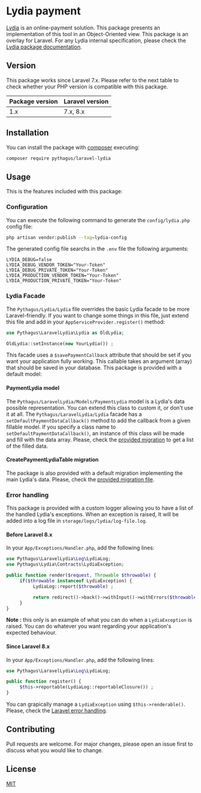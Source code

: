 # Lydia payment
[Lydia](https://lydia-app.com/fr) is an online-payment solution. This package presents an implementation of this tool in 
an Object-Oriented view. This package is an overlay for Laravel. For any Lydia internal specification, please check the 
[Lydia package documentation](https://github.com/Pythagus/lydia). 

## Version
This package works since Laravel 7.x. Please refer to the next table to check whether your PHP version is compatible with this package.

|Package version|Laravel version|
|---------------|---------------|
| 1.x           | 7.x, 8.x      |

## Installation
You can install the package with [composer](https://getcomposer.org/) executing:
```bash
composer require pythagus/laravel-lydia
```

## Usage
This is the features included with this package:

### Configuration
You can execute the following command to generate the ```config/lydia.php``` config file:
```bash
php artisan vendor:publish --tag=lydia-config
```

The generated config file searchs in the ```.env``` file the following arguments:
```dotenv
LYDIA_DEBUG=false
LYDIA_DEBUG_VENDOR_TOKEN="Your-Token"
LYDIA_DEBUG_PRIVATE_TOKEN="Your-Token"
LYDIA_PRODUCTION_VENDOR_TOKEN="Your-Token"
LYDIA_PRODUCTION_PRIVATE_TOKEN="Your-Token"
```

### Lydia Facade
The ```Pythagus/Lydia/Lydia``` file overrides the basic Lydia facade to be more Laravel-friendly. If you want to change some
things in this file, just extend this file and add in your ```AppServiceProvider.register()``` method:
```php
use Pythagus\LaravelLydia\Lydia as OldLydia;

OldLydia::setInstance(new YourLydia()) ;
```

This facade uses a ```$savePaymentCallback``` attribute that should be set if you want your application fully working. This
callable takes an argument (array) that should be saved in your database. This package is provided with a default model:

#### PaymentLydia model
The ```Pythagus/LaravelLydia/Models/PaymentLydia``` model is a Lydia's data possible representation. You can extend this class 
to custom it, or don't use it at all.
The ```Pythagus/LaravelLydia/Lydia``` facade has a ```setDefaultPaymentDataCallback()``` method to add the callback from 
a given fillable model. If you specify a class name to ```setDefaultPaymentDataCallback()```, an instance of this class will
be made and fill with the data array. Please, check the [provided migration](src/Database/CreatePaymentLydiaTable.php) to
get a list of the filled data.

#### CreatePaymentLydiaTable migration
The package is also provided with a default migration implementing the main Lydia's data. Please, check the 
[provided migration file](src/Database/CreatePaymentLydiaTable.php).

### Error handling
This package is provided with a custom logger allowing you to have a list of the handled Lydia's exceptions. When an exception
is raised, It will be added into a log file in ```storage/logs/lydia/log-file.log```.

#### Before Laravel 8.x
In your ```App/Exceptions/Handler.php```, add the following lines:
```php
use Pythagus\LaravelLydia\Log\LydiaLog;
use Pythagus\Lydia\Contracts\LydiaException;

public function render($request, Throwable $throwable) {
     if($throwable instanceof LydiaException) {
          LydiaLog::report($throwable) ;

          return redirect()->back()->withInput()->withErrors($throwable->getMessage()) ;
     }
}
```
**Note :** this only is an example of what you can do when a ```LydiaException``` is raised. You can do whatever you want regarding
your application's expected behaviour.

#### Since Laravel 8.x
In your ```App/Exceptions/Handler.php```, add the following lines:
```php
use Pythagus\LaravelLydia\Log\LydiaLog;

public function register() {
     $this->reportable(LydiaLog::reportableClosure()) ;
}
```
You can grapically manage a ```LydiaException``` using ```$this->renderable()```. Please, check the [Laravel error handling](https://laravel.com/docs/8.x/errors).

## Contributing
Pull requests are welcome. For major changes, please open an issue first to discuss what you would like to change.

## License
[MIT](LICENSE)